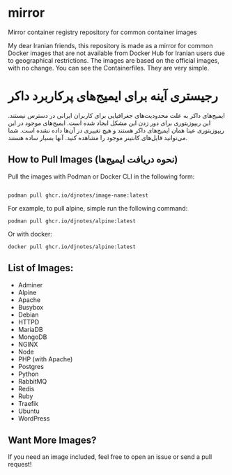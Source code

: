 # mirror
Mirror container registry repository for common container images

My dear Iranian friends, this repository is made as a mirror for common Docker images that are not available from Docker Hub for Iranian users due to geographical restrictions.
The images are based on the official images, with no change. You can see the Containerfiles. They are very simple.

# رجیستری آینه برای ایمیج‌های پرکاربرد داکر

ایمیج‌های داکر به علت محدودیت‌های جغرافیایی برای کاربران ایرانی در دسترس نیستند.
این ریپوزیتوری برای دور زدن این مشکل ایجاد شده است.
ایمیج‌های موجود در این ریپوزیتوری عینا همان ایمیج‌های داکر هستند و هیچ تغییری در آن‌ها داده نشده است.
شما می‌توانید فایل‌های کانتینر موجود را مشاهده کنید. آنها بسیار ساده هستند.

## How to Pull Images (نحوه دریافت ایمیج‌ها)

Pull the images with Podman or Docker CLI in the following form:

```

podman pull ghcr.io/djnotes/image-name:latest

```
For example, to pull alpine, simple run the following command: 
```
podman pull ghcr.io/djnotes/alpine:latest
```
Or with docker:
```
docker pull ghcr.io/djnotes/alpine:latest
```


## List of Images:
- Adminer
- Alpine
- Apache
- Busybox
- Debian
- HTTPD
- MariaDB
- MongoDB
- NGINX
- Node
- PHP (with Apache)
- Postgres
- Python
- RabbitMQ
- Redis
- Ruby
- Traefik
- Ubuntu
- WordPress


## Want More Images?

If you need an image included, feel free to open an issue or send a pull request!